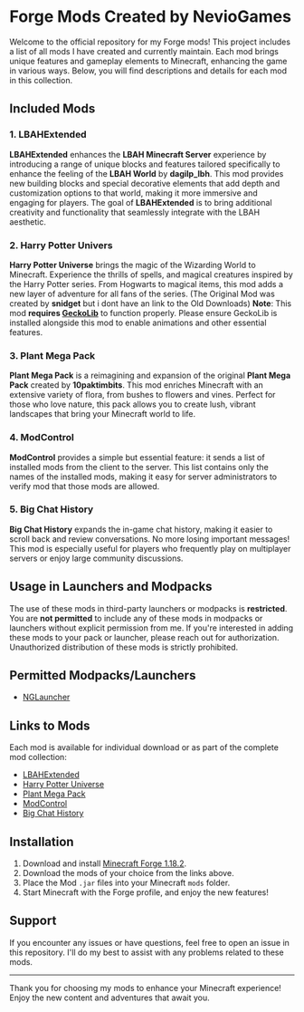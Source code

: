 # Forge Mods Created by NevioGames

Welcome to the official repository for my Forge mods! This project includes a list of all mods I have created and currently maintain. Each mod brings unique features and gameplay elements to Minecraft, enhancing the game in various ways. Below, you will find descriptions and details for each mod in this collection.

## Included Mods

### 1. LBAHExtended
**LBAHExtended** enhances the **LBAH Minecraft Server** experience by introducing a range of unique blocks and features tailored specifically to enhance the feeling of the **LBAH World** by **dagilp_lbh**. This mod provides new building blocks and special decorative elements that add depth and customization options to that world, making it more immersive and engaging for players. The goal of **LBAHExtended** is to bring additional creativity and functionality that seamlessly integrate with the LBAH aesthetic.

### 2. Harry Potter Univers
**Harry Potter Universe** brings the magic of the Wizarding World to Minecraft. Experience the thrills of spells, and magical creatures inspired by the Harry Potter series. From Hogwarts to magical items, this mod adds a new layer of adventure for all fans of the series. (The Original Mod was created by **snidget** but i dont have an link to the Old Downloads) 
**Note**: This mod **requires [GeckoLib](https://curseforge.com/minecraft/mc-mods/geckolib)** to function properly. Please ensure GeckoLib is installed alongside this mod to enable animations and other essential features.

### 3. Plant Mega Pack
**Plant Mega Pack** is a reimagining and expansion of the original **Plant Mega Pack** created by **10paktimbits**. This mod enriches Minecraft with an extensive variety of flora, from bushes to flowers and vines. Perfect for those who love nature, this pack allows you to create lush, vibrant landscapes that bring your Minecraft world to life.

### 4. ModControl
**ModControl** provides a simple but essential feature: it sends a list of installed mods from the client to the server. This list contains only the names of the installed mods, making it easy for server administrators to verify mod that those mods are allowed.

### 5. Big Chat History
**Big Chat History** expands the in-game chat history, making it easier to scroll back and review conversations. No more losing important messages! This mod is especially useful for players who frequently play on multiplayer servers or enjoy large community discussions.

## Usage in Launchers and Modpacks

The use of these mods in third-party launchers or modpacks is **restricted**. You are **not permitted** to include any of these mods in modpacks or launchers without explicit permission from me. If you're interested in adding these mods to your pack or launcher, please reach out for authorization. Unauthorized distribution of these mods is strictly prohibited.

## Permitted Modpacks/Launchers

- [NGLauncher](https://dagilp.net/mods)

## Links to Mods

Each mod is available for individual download or as part of the complete mod collection:

- [LBAHExtended](https://github.com/NevioGames/NGMods/releases/tag/lbahExtended)
- [Harry Potter Universe](https://github.com/NevioGames/NGMods/releases/tag/hpum)
- [Plant Mega Pack](https://github.com/NevioGames/NGMods/releases/tag/pmp)
- [ModControl](https://github.com/NevioGames/NGMods/releases/tag/modControl)
- [Big Chat History](https://github.com/NevioGames/NGMods/releases/tag/bch)

## Installation

1. Download and install [Minecraft Forge 1.18.2](https://files.minecraftforge.net/net/minecraftforge/forge/index_1.18.2.html).
2. Download the mods of your choice from the links above.
3. Place the Mod `.jar` files into your Minecraft `mods` folder.
4. Start Minecraft with the Forge profile, and enjoy the new features!

## Support

If you encounter any issues or have questions, feel free to open an issue in this repository. I'll do my best to assist with any problems related to these mods.

---

Thank you for choosing my mods to enhance your Minecraft experience! Enjoy the new content and adventures that await you.
